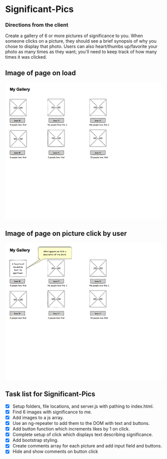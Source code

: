 # Significant-Pics

### Directions from the client

Create a gallery of 6 or more pictures of significance to you. When someone clicks on a picture, they should see a brief synopsis of why you chose to display that photo. Users can also heart/thumbs up/favorite your photo as many times as they want; you'll need to keep track of how many times it was clicked.

## Image of page on load

![Image of page on load](refs/page_load.png)

## Image of page on picture click by user

![Image of page on picture click](refs/image_click.png)

## Task list for Significant-Pics

- [x] Setup folders, file locations, and server.js with pathing to index.html.
- [x] Find 6 images with significance to me.
- [x] Add images to a js array.
- [x] Use an ng-repeater to add them to the DOM with text and buttons.
- [x] Add button function which increments likes by 1 on click.
- [x] Complete setup of click which displays text describing significance.
- [x] Add bootstrap styling.
- [x] Create comments array for each picture and add input field and buttons.
- [x] Hide and show comments on button click
